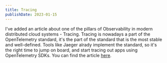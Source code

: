 ```yaml
---
title: Tracing
publishDate: 2023-01-15
---
```


I've added an article about one of the pillars of Observability in modern
distributed cloud systems - Tracing. Tracing is nowadays a part of the
OpenTelemetry standard, it's the part of the standard that is the most stable
and well-defined. Tools like Jaeger alrady implement the standard, so it's the
right time to jump on board, and start tracing out apps using OpenTelemetry
SDKs. You can find the article [here](/technologies/observability/tracing).
